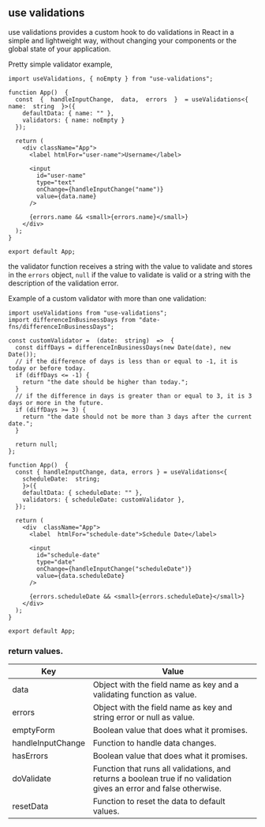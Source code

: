 ## use validations

use validations provides a custom hook to do validations in React in a simple and lightweight way, without changing your components or the global state of your application. 

Pretty simple validator example,

```
import useValidations, { noEmpty } from "use-validations";

function App()  {
  const  {  handleInputChange,  data,  errors  }  = useValidations<{  name:  string  }>({
    defaultData: { name: "" },
    validators: { name: noEmpty }
  });

  return (
    <div className="App">
      <label htmlFor="user-name">Username</label>

      <input
        id="user-name"
        type="text"
        onChange={handleInputChange("name")}
        value={data.name}
      />

      {errors.name && <small>{errors.name}</small>}
    </div>
  );
}

export default App;
```

the validator function receives a string with the value to validate and stores in the `errors` object, `null` if the value to validate is valid or a string with the description of the validation error.

Example of a custom validator with more than one validation:

```
import useValidations from "use-validations";
import differenceInBusinessDays from "date-fns/differenceInBusinessDays";

const customValidator =  (date:  string)  =>  {
  const diffDays = differenceInBusinessDays(new Date(date), new Date());
  // if the difference of days is less than or equal to -1, it is today or before today.
  if (diffDays <= -1) {
    return "the date should be higher than today.";
  }
  // if the difference in days is greater than or equal to 3, it is 3 days or more in the future.
  if (diffDays >= 3) {
    return "the date should not be more than 3 days after the current date.";
  }

  return null;
};

function App()  {
  const { handleInputChange, data, errors } = useValidations<{
    scheduleDate:  string;
	}>({
    defaultData: { scheduleDate: "" },
    validators: { scheduleDate: customValidator },
  });

  return (
    <div  className="App">
      <label  htmlFor="schedule-date">Schedule Date</label>

      <input
        id="schedule-date"
        type="date"
        onChange={handleInputChange("scheduleDate")}
        value={data.scheduleDate}
      />

      {errors.scheduleDate && <small>{errors.scheduleDate}</small>}
    </div>
  );
}

export default App;
```

### return values.

| Key               | Value                                                                                                               |
| ------------------|-------------------------------------------------------------------------------------------------------------------- |
| data              | Object with the field name as key and a validating function as value.                                               |
| errors            | Object with the field name as key and string error or null as value.                                                |
| emptyForm         | Boolean value that does what it promises.                                                                           |
| handleInputChange | Function to handle data changes.                                                                                    |
| hasErrors         | Boolean value that does what it promises.                                                                           |
| doValidate        | Function that runs all validations, and returns a boolean true if no validation gives an error and false otherwise. |
| resetData         | Function to reset the data to default values.                                                                       |

